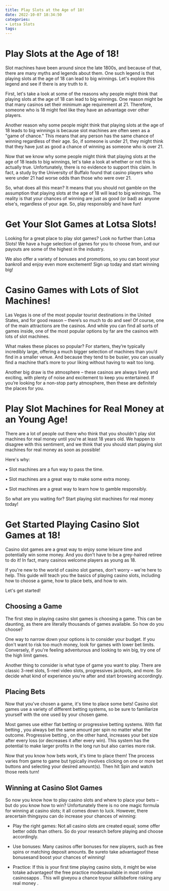```yaml
---
title: Play Slots at the Age of 18!
date: 2022-10-07 18:34:50
categories:
- Lotsa Slots
tags:
---
```



#  Play Slots at the Age of 18!

Slot machines have been around since the late 1800s, and because of that, there are many myths and legends about them. One such legend is that playing slots at the age of 18 can lead to big winnings. Let's explore this legend and see if there is any truth to it.

First, let's take a look at some of the reasons why people might think that playing slots at the age of 18 can lead to big winnings. One reason might be that many casinos set their minimum age requirement at 21. Therefore, someone who is 18 might feel like they have an advantage over other players.

Another reason why some people might think that playing slots at the age of 18 leads to big winnings is because slot machines are often seen as a "game of chance." This means that any person has the same chance of winning regardless of their age. So, if someone is under 21, they might think that they have just as good a chance of winning as someone who is over 21.

Now that we know why some people might think that playing slots at the age of 18 leads to big winnings, let's take a look at whether or not this is actually true. Unfortunately, there is no evidence to support this claim. In fact, a study by the University of Buffalo found that casino players who were under 21 had worse odds than those who were over 21.

So, what does all this mean? It means that you should not gamble on the assumption that playing slots at the age of 18 will lead to big winnings. The reality is that your chances of winning are just as good (or bad) as anyone else's, regardless of your age. So, play responsibly and have fun!

#  Get Your Slot Games at Lotsa Slots!

Looking for a great place to play slot games? Look no further than Lotsa Slots! We have a huge selection of games for you to choose from, and our payouts are some of the highest in the industry.

We also offer a variety of bonuses and promotions, so you can boost your bankroll and enjoy even more excitement! Sign up today and start winning big!

#  Casino Games with Lots of Slot Machines!

Las Vegas is one of the most popular tourist destinations in the United States, and for good reason – there’s so much to do and see! Of course, one of the main attractions are the casinos. And while you can find all sorts of games inside, one of the most popular options by far are the casinos with lots of slot machines.

What makes these places so popular? For starters, they’re typically incredibly large, offering a much bigger selection of machines than you’d find in a smaller venue. And because they tend to be busier, you can usually find a machine that’s more to your liking without having to wait too long.

Another big draw is the atmosphere – these casinos are always lively and exciting, with plenty of noise and excitement to keep you entertained. If you’re looking for a non-stop party atmosphere, then these are definitely the places for you.

#  Play Slot Machines for Real Money at an Young Age!

There are a lot of people out there who think that you shouldn't play slot machines for real money until you're at least 18 years old. We happen to disagree with this sentiment, and we think that you should start playing slot machines for real money as soon as possible!

Here's why:

• Slot machines are a fun way to pass the time.

• Slot machines are a great way to make some extra money.

• Slot machines are a great way to learn how to gamble responsibly.

So what are you waiting for? Start playing slot machines for real money today!

#  Get Started Playing Casino Slot Games at 18!

Casino slot games are a great way to enjoy some leisure time and potentially win some money. And you don't have to be a grey-haired retiree to do it! In fact, many casinos welcome players as young as 18.

If you're new to the world of casino slot games, don't worry – we're here to help. This guide will teach you the basics of playing casino slots, including how to choose a game, how to place bets, and how to win.

Let's get started!

## Choosing a Game

The first step in playing casino slot games is choosing a game. This can be daunting, as there are literally thousands of games available. So how do you choose?

One way to narrow down your options is to consider your budget. If you don't want to risk too much money, look for games with lower bet limits. Conversely, if you're feeling adventurous and looking to win big, try one of the high limit games.

Another thing to consider is what type of game you want to play. There are classic 3-reel slots, 5-reel video slots, progressives jackpots, and more. So decide what kind of experience you're after and start browsing accordingly.

## Placing Bets

Now that you've chosen a game, it's time to place some bets! Casino slot games use a variety of different betting systems, so be sure to familiarize yourself with the one used by your chosen game.

Most games use either flat betting or progressive betting systems. With flat betting , you always bet the same amount per spin no matter what the outcome. Progressive betting , on the other hand, increases your bet size after every loss (or decreases it after every win). This system has the potential to make larger profits in the long run but also carries more risk.

Now that you know how bets work, it's time to place them! The process varies from game to game but typically involves clicking on one or more bet buttons and selecting your desired amount(s). Then hit Spin and watch those reels turn!


## Winning at Casino Slot Games

 So now you know how to play casino slots and where to place your bets – but do you know how to win? Unfortunately there is no one magic formula for winning at casino slots; it all comes down to luck. However, there arecertain thingsyou can do increase your chances of winning:  

 * Play the right games: Not all casino slots are created equal; some offer better odds than others. So do your research before playing and choose accordingly. 

* Use bonuses: Many casinos offer bonuses for new players, such as free spins or matching deposit amounts. Be sureto take advantageof these bonusesand boost your chances of winning! 

* Practice: If this is your first time playing casino slots, it might be wise totake advantageof the free practice modesavailable in most online casinosapps . This will giveyou a chance toyour skillsbefore risking any real money .